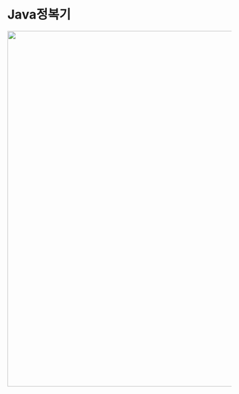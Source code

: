 <h1>Java정복기</h1>

<img src="https://img1.daumcdn.net/thumb/R1280x0/?scode=mtistory2&fname=https%3A%2F%2Fblog.kakaocdn.net%2Fdn%2F92trm%2FbtsDJS3nbNM%2FV6jcFQTJwJ8zyKdWVpUAV0%2Fimg.png" width="800px">
